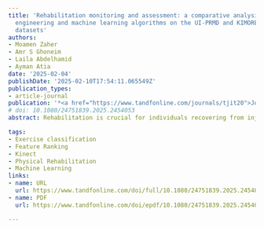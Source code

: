 ```yaml
---
title: 'Rehabilitation monitoring and assessment: a comparative analysis of feature
  engineering and machine learning algorithms on the UI-PRMD and KIMORE benchmark
  datasets'
authors:
- Moamen Zaher
- Amr S Ghoneim
- Laila Abdelhamid
- Ayman Atia
date: '2025-02-04'
publishDate: '2025-02-10T17:54:11.065549Z'
publication_types:
- article-journal
publication: '*<a href="https://www.tandfonline.com/journals/tjit20">Journal of Information and Telecommunication*</a>'
# doi: 10.1080/24751839.2025.2454053
abstract: Rehabilitation is crucial for individuals recovering from injuries or illnesses. It combines medical knowledge, therapy, and technology to improve health and independence. However, a global shortage of physiotherapists makes it challenging to provide adequate rehabilitation services. Current rehabilitation research often lacks advanced computational techniques to automate exercise assessment, relying heavily on time-consuming and costly in-person sessions. This study uses computer vision and classical machine learning (ML) to monitor and evaluate physical rehabilitation exercises using skeletal data. It compares five feature extraction approaches, six feature ranking techniques, and thirteen ML algorithms to identify the most influential features for accurate exercise classification using benchmark datasets (UI-PRMD and KIMORE). The performances of feature ranking algorithms–X2, ReliefF, Gini Decrease, FCBF, Information Gain, and Information Gain Ratio–were examined alongside ML algorithms such as SVMs, RFs, KNN, LDA, and lightGBM, amongst others. ReliefF with an Extra-Tree demonstrated superior performance (classification accuracy of 99.94%) compared to state-of-the-art studies on the UI-PRMD (a 4.4% improvement). However, FCBF, alongside an Extra-Tree, demonstrated robust performance across diverse datasets, achieving 99.64% on UIPRMD (the second-best result) and 81.85% on KIMORE (the highest accuracy reported compared to state-of-the-art studies). FCBF attained robust results together with the various classifiers, averaging 92.65%.

tags:
- Exercise classification
- Feature Ranking
- Kinect
- Physical Rehabilitation
- Machine Learning
links:
- name: URL
  url: https://www.tandfonline.com/doi/full/10.1080/24751839.2025.2454053?src=exp-la#abstract
- name: PDF
  url: https://www.tandfonline.com/doi/epdf/10.1080/24751839.2025.2454053?needAccess=true

---
```

